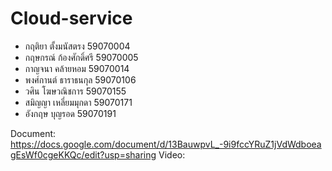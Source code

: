 # Cloud-service
<ul>
  <li>กฤติยา ตั้งมนัสตรง		59070004</li>
  <li>กฤษกรณ์ ก้องศักดิ์ศรี 		59070005</li>
  <li>กาญจนา คล้ายหอม		59070014</li>
  <li>พงศ์กานต์ ธาราธนกุล 		59070106</li>
  <li>วศิน โฆษวณิชการ 		59070155</li>
  <li>สมิญญา เหลี่ยมมุกดา 		59070171</li>
  <li>อังกฤษ บุญรอด 			59070191</li>
</ul>

Document: https://docs.google.com/document/d/13BauwpvL_-9i9fccYRuZ1jVdWdboeagEsWf0cgeKKQc/edit?usp=sharing
Video:
